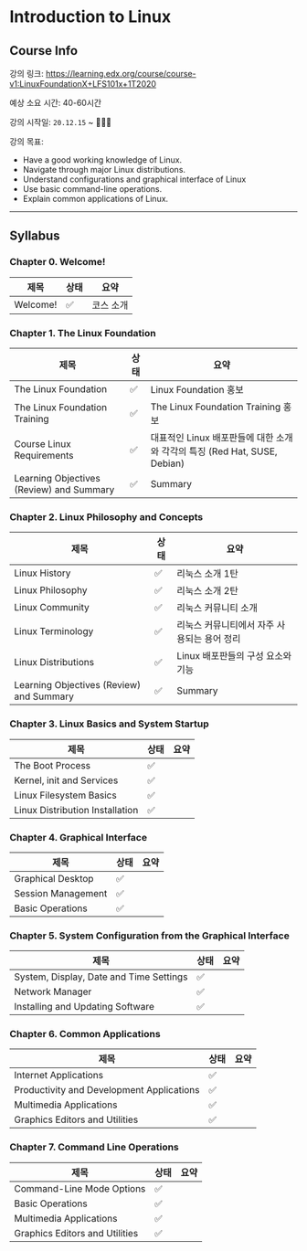 # Introduction to Linux

## Course Info

강의 링크: https://learning.edx.org/course/course-v1:LinuxFoundationX+LFS101x+1T2020

예상 소요 시간: 40-60시간

강의 시작일: `20.12.15` ~ 👩🏻‍💻

강의 목표:

- Have a good working knowledge of Linux.
- Navigate through major Linux distributions.
- Understand configurations and graphical interface of Linux
- Use basic command-line operations.
- Explain common applications of Linux.

---

## Syllabus

### Chapter 0. Welcome!

| 제목     | 상태 | 요약      |
| -------- | ---- | --------- |
| Welcome! | ✅    | 코스 소개 |

### Chapter 1. The Linux Foundation

| 제목                                     | 상태 | 요약                                                         |
| ---------------------------------------- | ---- | ------------------------------------------------------------ |
| The Linux Foundation                     | ✅    | Linux Foundation 홍보                                        |
| The Linux Foundation Training            | ✅    | The Linux Foundation Training 홍보                           |
| Course Linux Requirements                | ✅    | 대표적인 Linux 배포판들에 대한 소개와 각각의 특징 (Red Hat, SUSE, Debian) |
| Learning Objectives (Review) and Summary | ✅    | Summary                                                      |

### Chapter 2. Linux Philosophy and Concepts

| 제목                                     | 상태 | 요약                                        |
| ---------------------------------------- | ---- | ------------------------------------------- |
| Linux History                            | ✅    | 리눅스 소개 1탄                             |
| Linux Philosophy                         | ✅    | 리눅스 소개 2탄                             |
| Linux Community                          | ✅    | 리눅스 커뮤니티 소개                        |
| Linux Terminology                        | ✅    | 리눅스 커뮤니티에서 자주 사용되는 용어 정리 |
| Linux Distributions                      | ✅    | Linux 배포판들의 구성 요소와 기능           |
| Learning Objectives (Review) and Summary | ✅    | Summary                                     |

### Chapter 3. Linux Basics and System Startup

| 제목                                     | 상태 | 요약      |
| ---------------------------------------- | ---- | --------- |
| The Boot Process                         | ✅    |           |
| Kernel, init and Services                | ✅    |           |
| Linux Filesystem Basics                  | ✅    |           |
| Linux Distribution Installation          | ✅    |           |

### Chapter 4. Graphical Interface

| 제목                                     | 상태 | 요약      |
| ---------------------------------------- | ---- | --------- |
| Graphical Desktop                        | ✅    |           |
| Session Management                       | ✅    |           |
| Basic Operations                         | ✅    |           |

### Chapter 5. System Configuration from the Graphical Interface

| 제목                                    | 상태 | 요약      |
| --------------------------------------- | ---- | --------- |
| System, Display, Date and Time Settings | ✅    |           |
| Network Manager                         | ✅    |           |
| Installing and Updating Software        | ✅    |           |

### Chapter 6. Common Applications
| 제목                                      | 상태 | 요약 |
| ----------------------------------------- | ---- | ---- |
| Internet Applications                     | ✅    |      |
| Productivity and Development Applications | ✅    |      |
| Multimedia Applications                   | ✅    |      |
| Graphics Editors and Utilities            | ✅    |      |

### Chapter 7. Command Line Operations

| 제목                           | 상태 | 요약 |
| ------------------------------ | ---- | ---- |
| Command-Line Mode Options      | ✅    |      |
| Basic Operations               | ✅    |      |
| Multimedia Applications        | ✅    |      |
| Graphics Editors and Utilities | ✅    |      |


